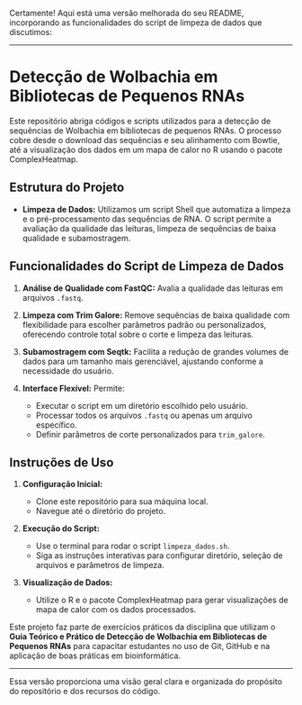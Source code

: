Certamente! Aqui está uma versão melhorada do seu README, incorporando as funcionalidades do script de limpeza de dados que discutimos:

---

# Detecção de Wolbachia em Bibliotecas de Pequenos RNAs

Este repositório abriga códigos e scripts utilizados para a detecção de sequências de Wolbachia em bibliotecas de pequenos RNAs. O processo cobre desde o download das sequências e seu alinhamento com Bowtie, até a visualização dos dados em um mapa de calor no R usando o pacote ComplexHeatmap.

## Estrutura do Projeto

- **Limpeza de Dados:** Utilizamos um script Shell que automatiza a limpeza e o pré-processamento das sequências de RNA. O script permite a avaliação da qualidade das leituras, limpeza de sequências de baixa qualidade e subamostragem.

## Funcionalidades do Script de Limpeza de Dados

1. **Análise de Qualidade com FastQC:** Avalia a qualidade das leituras em arquivos `.fastq`.
   
2. **Limpeza com Trim Galore:** Remove sequências de baixa qualidade com flexibilidade para escolher parâmetros padrão ou personalizados, oferecendo controle total sobre o corte e limpeza das leituras.

3. **Subamostragem com Seqtk:** Facilita a redução de grandes volumes de dados para um tamanho mais gerenciável, ajustando conforme a necessidade do usuário.

4. **Interface Flexível:** Permite:
   - Executar o script em um diretório escolhido pelo usuário.
   - Processar todos os arquivos `.fastq` ou apenas um arquivo específico.
   - Definir parâmetros de corte personalizados para `trim_galore`.

## Instruções de Uso

1. **Configuração Inicial:**
   - Clone este repositório para sua máquina local.
   - Navegue até o diretório do projeto.

2. **Execução do Script:**
   - Use o terminal para rodar o script `limpeza_dados.sh`.
   - Siga as instruções interativas para configurar diretório, seleção de arquivos e parâmetros de limpeza.

3. **Visualização de Dados:**
   - Utilize o R e o pacote ComplexHeatmap para gerar visualizações de mapa de calor com os dados processados.

Este projeto faz parte de exercícios práticos da disciplina que utilizam o **Guia Teórico e Prático de Detecção de Wolbachia em Bibliotecas de Pequenos RNAs** para capacitar estudantes no uso de Git, GitHub e na aplicação de boas práticas em bioinformática.

---

Essa versão proporciona uma visão geral clara e organizada do propósito do repositório e dos recursos do código.

